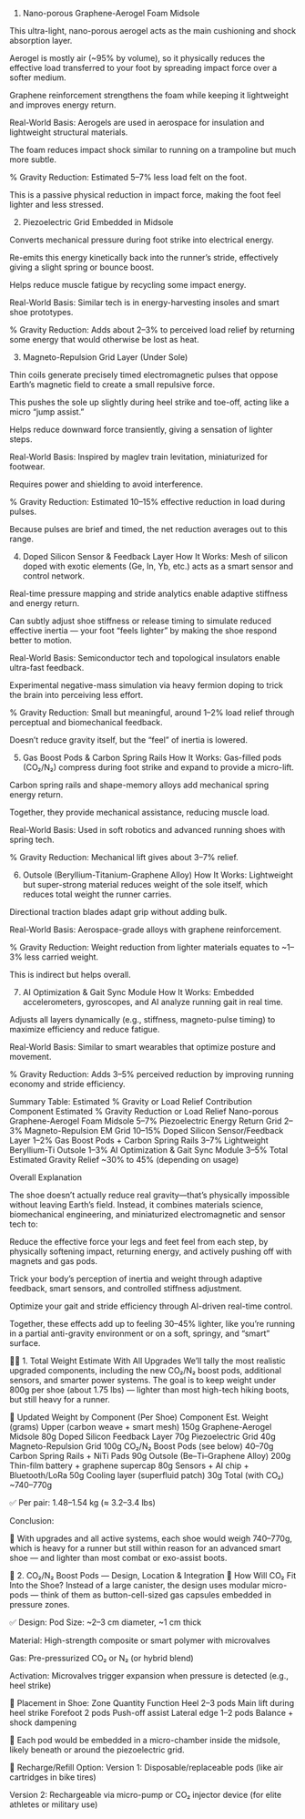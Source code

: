1. Nano-porous Graphene-Aerogel Foam Midsole

This ultra-light, nano-porous aerogel acts as the main cushioning and shock absorption layer.

Aerogel is mostly air (~95% by volume), so it physically reduces the effective load transferred to your foot by spreading impact force over a softer medium.

Graphene reinforcement strengthens the foam while keeping it lightweight and improves energy return.

Real-World Basis:
Aerogels are used in aerospace for insulation and lightweight structural materials.

The foam reduces impact shock similar to running on a trampoline but much more subtle.

% Gravity Reduction:
Estimated 5–7% less load felt on the foot.

This is a passive physical reduction in impact force, making the foot feel lighter and less stressed.

2. Piezoelectric Grid Embedded in Midsole


Converts mechanical pressure during foot strike into electrical energy.

Re-emits this energy kinetically back into the runner’s stride, effectively giving a slight spring or bounce boost.

Helps reduce muscle fatigue by recycling some impact energy.

Real-World Basis:
Similar tech is in energy-harvesting insoles and smart shoe prototypes.

% Gravity Reduction:
Adds about 2–3% to perceived load relief by returning some energy that would otherwise be lost as heat.

3. Magneto-Repulsion Grid Layer (Under Sole)

Thin coils generate precisely timed electromagnetic pulses that oppose Earth’s magnetic field to create a small repulsive force.

This pushes the sole up slightly during heel strike and toe-off, acting like a micro “jump assist.”

Helps reduce downward force transiently, giving a sensation of lighter steps.

Real-World Basis:
Inspired by maglev train levitation, miniaturized for footwear.

Requires power and shielding to avoid interference.

% Gravity Reduction:
Estimated 10–15% effective reduction in load during pulses.

Because pulses are brief and timed, the net reduction averages out to this range.

4. Doped Silicon Sensor & Feedback Layer
How It Works:
Mesh of silicon doped with exotic elements (Ge, In, Yb, etc.) acts as a smart sensor and control network.

Real-time pressure mapping and stride analytics enable adaptive stiffness and energy return.

Can subtly adjust shoe stiffness or release timing to simulate reduced effective inertia — your foot “feels lighter” by making the shoe respond better to motion.

Real-World Basis:
Semiconductor tech and topological insulators enable ultra-fast feedback.

Experimental negative-mass simulation via heavy fermion doping to trick the brain into perceiving less effort.

% Gravity Reduction:
Small but meaningful, around 1–2% load relief through perceptual and biomechanical feedback.

Doesn’t reduce gravity itself, but the “feel” of inertia is lowered.

5. Gas Boost Pods & Carbon Spring Rails
How It Works:
Gas-filled pods (CO₂/N₂) compress during foot strike and expand to provide a micro-lift.

Carbon spring rails and shape-memory alloys add mechanical spring energy return.

Together, they provide mechanical assistance, reducing muscle load.

Real-World Basis:
Used in soft robotics and advanced running shoes with spring tech.

% Gravity Reduction:
Mechanical lift gives about 3–7% relief.

6. Outsole (Beryllium-Titanium-Graphene Alloy)
How It Works:
Lightweight but super-strong material reduces weight of the sole itself, which reduces total weight the runner carries.

Directional traction blades adapt grip without adding bulk.

Real-World Basis:
Aerospace-grade alloys with graphene reinforcement.

% Gravity Reduction:
Weight reduction from lighter materials equates to ~1–3% less carried weight.

This is indirect but helps overall.

7. AI Optimization & Gait Sync Module
How It Works:
Embedded accelerometers, gyroscopes, and AI analyze running gait in real time.

Adjusts all layers dynamically (e.g., stiffness, magneto-pulse timing) to maximize efficiency and reduce fatigue.

Real-World Basis:
Similar to smart wearables that optimize posture and movement.

% Gravity Reduction:
Adds 3–5% perceived reduction by improving running economy and stride efficiency.

Summary Table: Estimated % Gravity or Load Relief Contribution
Component	Estimated % Gravity Reduction or Load Relief
Nano-porous Graphene-Aerogel Foam Midsole	5–7%
Piezoelectric Energy Return Grid	2–3%
Magneto-Repulsion EM Grid	10–15%
Doped Silicon Sensor/Feedback Layer	1–2%
Gas Boost Pods + Carbon Spring Rails	3–7%
Lightweight Beryllium-Ti Outsole	1–3%
AI Optimization & Gait Sync Module	3–5%
Total Estimated Gravity Relief	~30% to 45% (depending on usage)

Overall Explanation

The shoe doesn’t actually reduce real gravity—that’s physically impossible without leaving Earth’s field. 
Instead, it combines materials science, biomechanical engineering, and miniaturized electromagnetic and sensor tech to:

Reduce the effective force your legs and feet feel from each step, by physically softening impact, 
returning energy, and actively pushing off with magnets and gas pods.

Trick your body’s perception of inertia and weight through adaptive feedback, smart sensors, 
and controlled stiffness adjustment.

Optimize your gait and stride efficiency through AI-driven real-time control.

Together, these effects add up to feeling 30–45% lighter, like you’re running in a partial anti-gravity environment or on 
a soft, springy, and “smart” surface.












🏋️‍♂️ 1. Total Weight Estimate With All Upgrades
We’ll tally the most realistic upgraded components, including the new CO₂/N₂ boost pods, additional sensors, and smarter power systems. The goal is to keep weight under 800g per shoe (about 1.75 lbs) — lighter than most high-tech hiking boots, but still heavy for a runner.

🧮 Updated Weight by Component (Per Shoe)
Component	Est. Weight (grams)
Upper (carbon weave + smart mesh)	150g
Graphene-Aerogel Midsole	80g
Doped Silicon Feedback Layer	70g
Piezoelectric Grid	40g
Magneto-Repulsion Grid	100g
CO₂/N₂ Boost Pods (see below)	40–70g
Carbon Spring Rails + NiTi Pads	90g
Outsole (Be–Ti–Graphene Alloy)	200g
Thin-film battery + graphene supercap	80g
Sensors + AI chip + Bluetooth/LoRa	50g
Cooling layer (superfluid patch)	30g
Total (with CO₂)	~740–770g

✅ Per pair: 1.48–1.54 kg (≈ 3.2–3.4 lbs)

Conclusion:

🔋 With upgrades and all active systems, each shoe would weigh 740–770g, which is heavy for a runner but still within reason for an advanced smart shoe — and lighter than most combat or exo-assist boots.

💨 2. CO₂/N₂ Boost Pods — Design, Location & Integration
🔧 How Will CO₂ Fit Into the Shoe?
Instead of a large canister, the design uses modular micro-pods — think of them as button-cell-sized gas capsules embedded in pressure zones.

✅ Design:
Pod Size: ~2–3 cm diameter, ~1 cm thick

Material: High-strength composite or smart polymer with microvalves

Gas: Pre-pressurized CO₂ or N₂ (or hybrid blend)

Activation: Microvalves trigger expansion when pressure is detected (e.g., heel strike)

📍 Placement in Shoe:
Zone	Quantity	Function
Heel	2–3 pods	Main lift during heel strike
Forefoot	2 pods	Push-off assist
Lateral edge	1–2 pods	Balance + shock dampening

🦿 Each pod would be embedded in a micro-chamber inside the midsole, likely beneath or around the piezoelectric grid.

🔁 Recharge/Refill Option:
Version 1: Disposable/replaceable pods (like air cartridges in bike tires)

Version 2: Rechargeable via micro-pump or CO₂ injector device (for elite athletes or military use)
